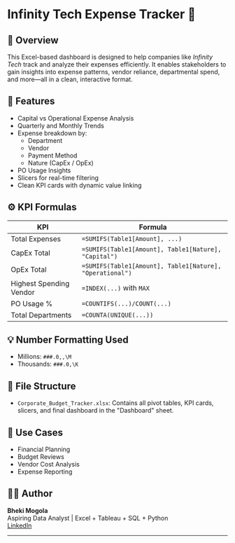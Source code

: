 # Infinity Tech Expense Tracker 🧾

## 📌 Overview
This Excel-based dashboard is designed to help companies like *Infinity Tech* track and analyze their expenses efficiently. It enables stakeholders to gain insights into expense patterns, vendor reliance, departmental spend, and more—all in a clean, interactive format.

## 🧠 Features
- Capital vs Operational Expense Analysis
- Quarterly and Monthly Trends
- Expense breakdown by:
  - Department
  - Vendor
  - Payment Method
  - Nature (CapEx / OpEx)
- PO Usage Insights
- Slicers for real-time filtering
- Clean KPI cards with dynamic value linking

## ⚙️ KPI Formulas
| KPI | Formula |
|-----|---------|
| Total Expenses | `=SUMIFS(Table1[Amount], ...)` |
| CapEx Total | `=SUMIFS(Table1[Amount], Table1[Nature], "Capital")` |
| OpEx Total | `=SUMIFS(Table1[Amount], Table1[Nature], "Operational")` |
| Highest Spending Vendor | `=INDEX(...)` with `MAX` |
| PO Usage % | `=COUNTIFS(...)/COUNT(...)` |
| Total Departments | `=COUNTA(UNIQUE(...))` |

## 💡 Number Formatting Used
- Millions: `###.0,,\M`
- Thousands: `###.0,\K`

## 📂 File Structure
- `Corporate_Budget_Tracker.xlsx`: Contains all pivot tables, KPI cards, slicers, and final dashboard in the "Dashboard" sheet.

## 🎯 Use Cases
- Financial Planning
- Budget Reviews
- Vendor Cost Analysis
- Expense Reporting

## 🧑‍💼 Author
**Bheki Mogola**  
Aspiring Data Analyst | Excel + Tableau + SQL + Python  
[LinkedIn](https://www.linkedin.com/in/bheki-mogola-8481122b7)

---

